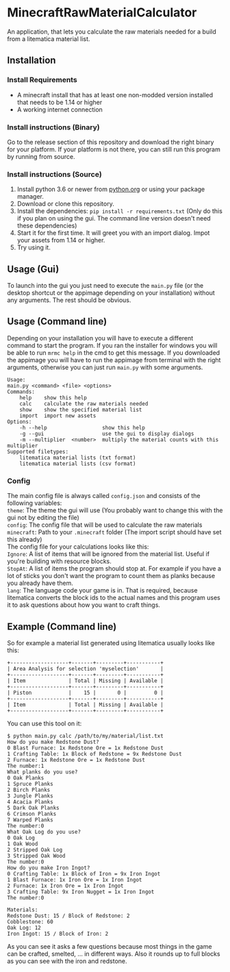 # MinecraftRawMaterialCalculator
An application, that lets you calculate the raw materials needed for a build from a litematica material list.
## Installation
### Install Requirements
- A minecraft install that has at least one non-modded version installed that needs to be 1.14 or higher
- A working internet connection
### Install instructions (Binary)
Go to the release section of this repository and download the right binary for your platform. If your platform is not there, you can still run this program by running from source.
### Install instructions (Source)
1. Install python 3.6 or newer from [python.org](https://www.python.org) or using your package manager.  
2. Download or clone this repository.
3. Install the dependencies: `pip install -r requirements.txt` (Only do this if you plan on using the gui. The command line version doesn't need these dependencies)
4. Start it for the first time. It will greet you with an import dialog. Impot your assets from 1.14 or higher.
5. Try using it.
## Usage (Gui)
To launch into the gui you just need to execute the `main.py` file (or the desktop shortcut or the appimage depending on your installation) without any arguments. The rest should be obvious.
## Usage (Command line)
Depending on your installation you will have to execute a different command to start the program. If you ran the installer for windows you will be able to run `mrmc help` in the cmd to get this message. If you downloaded the appimage you will have to run the appimage from terminal with the right arguments, otherwise you can just run `main.py` with some arguments.
```
Usage:
main.py <command> <file> <options>
Commands:
    help    show this help
    calc    calculate the raw materials needed
    show    show the specified material list
    import  import new assets
Options:
    -h --help                  show this help
    -g --gui                   use the gui to display dialogs
    -m --multiplier  <number>  multiply the material counts with this multiplier
Supported filetypes:
    litematica material lists (txt format)
    litematica material lists (csv format)
```
### Config
The main config file is always called `config.json` and consists of the following variables:  
`theme`: The theme the gui will use (You probably want to change this with the gui not by editing the file)  
`config`: The config file that will be used to calculate the raw materials  
`minecraft`: Path to your `.minecraft` folder (The import script should have set this already)  
The config file for your calculations looks like this:  
`Ignore`: A list of items that will be ignored from the material list. Useful if you're building with resource blocks.  
`StopAt`: A list of items the program should stop at. For example if you have a lot of sticks you don't want the program to count them as planks because you already have them.  
`lang`: The language code your game is in. That is required, because litematica converts the block ids to the actual names and this program uses it to ask questions about how you want to craft things.  
## Example (Command line)
So for example a material list generated using litematica usually looks like this:
```
+-------------------+-------+---------+-----------+
| Area Analysis for selection 'myselection'       |
+-------------------+-------+---------+-----------+
| Item              | Total | Missing | Available |
+-------------------+-------+---------+-----------+
| Piston            |    15 |       0 |         0 |
+-------------------+-------+---------+-----------+
| Item              | Total | Missing | Available |
+-------------------+-------+---------+-----------+
```
You can use this tool on it:
```
$ python main.py calc /path/to/my/material/list.txt
How do you make Redstone Dust?
0 Blast Furnace: 1x Redstone Ore = 1x Redstone Dust
1 Crafting Table: 1x Block of Redstone = 9x Redstone Dust
2 Furnace: 1x Redstone Ore = 1x Redstone Dust
The number:1
What planks do you use?
0 Oak Planks
1 Spruce Planks
2 Birch Planks
3 Jungle Planks
4 Acacia Planks
5 Dark Oak Planks
6 Crimson Planks
7 Warped Planks
The number:0
What Oak Log do you use?
0 Oak Log
1 Oak Wood
2 Stripped Oak Log
3 Stripped Oak Wood
The number:0
How do you make Iron Ingot?
0 Crafting Table: 1x Block of Iron = 9x Iron Ingot
1 Blast Furnace: 1x Iron Ore = 1x Iron Ingot
2 Furnace: 1x Iron Ore = 1x Iron Ingot
3 Crafting Table: 9x Iron Nugget = 1x Iron Ingot
The number:0

Materials:
Redstone Dust: 15 / Block of Redstone: 2
Cobblestone: 60
Oak Log: 12
Iron Ingot: 15 / Block of Iron: 2

```
As you can see it asks a few questions because most things in the game can be crafted, smelted, ... in different ways.
Also it rounds up to full blocks as you can see with the iron and redstone.
